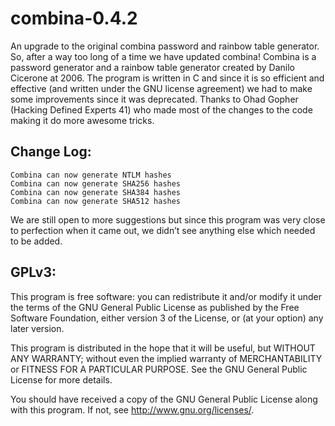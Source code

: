 combina-0.4.2
=============

An upgrade to the original combina password and rainbow table generator.
So, after a way too long of a time we have updated combina!
Combina is a password generator and a rainbow table generator created by Danilo Cicerone at 2006. 
The program is written in C and since it is so efficient and effective (and written under the GNU license agreement) 
we had to make some improvements since it was deprecated. 
Thanks to Ohad Gopher (Hacking Defined Experts 41) who made most of the changes to the code making it do more awesome tricks.

Change Log:
-----------
    Combina can now generate NTLM hashes
    Combina can now generate SHA256 hashes
    Combina can now generate SHA384 hashes
    Combina can now generate SHA512 hashes
    
We are still open to more suggestions but since this program was very close to perfection when it came out, 
we didn’t see anything else which needed to be added. 

GPLv3:
------
This program is free software: you can redistribute it and/or modify
it under the terms of the GNU General Public License as published by
the Free Software Foundation, either version 3 of the License, or
(at your option) any later version.

This program is distributed in the hope that it will be useful,
but WITHOUT ANY WARRANTY; without even the implied warranty of
MERCHANTABILITY or FITNESS FOR A PARTICULAR PURPOSE.  See the
GNU General Public License for more details.

You should have received a copy of the GNU General Public License
along with this program.  If not, see <http://www.gnu.org/licenses/>.
